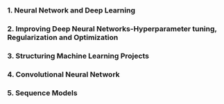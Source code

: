 
### 1. Neural Network and Deep Learning


### 2. Improving Deep Neural Networks-Hyperparameter tuning, Regularization and Optimization


### 3. Structuring Machine Learning Projects


### 4. Convolutional Neural Network


### 5. Sequence Models
